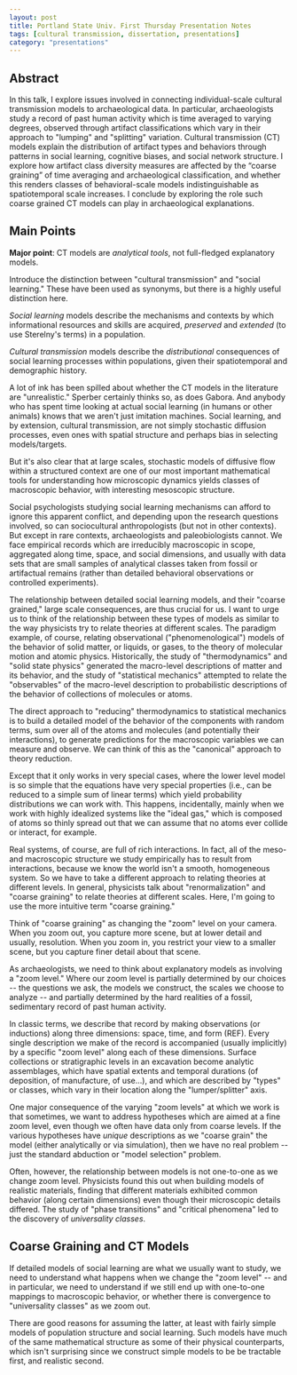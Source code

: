```yaml
---
layout: post
title: Portland State Univ. First Thursday Presentation Notes
tags: [cultural transmission, dissertation, presentations]
category: "presentations"
---
```



## Abstract ##

In this talk, I explore issues involved in connecting individual-scale cultural transmission models to archaeological data.  In particular, archaeologists study a record of past human activity which is time averaged to varying degrees, observed through artifact classifications which vary in their approach to "lumping" and "splitting" variation.  Cultural transmission (CT) models explain the distribution of artifact types and behaviors through patterns in social learning, cognitive biases, and social network structure.
I explore how artifact class diversity measures are affected by the “coarse graining” of time averaging and archaeological classification, and whether this renders classes of behavioral-scale models indistinguishable as spatiotemporal scale increases.  I conclude by exploring the role such coarse grained CT models can play in archaeological explanations.   

## Main Points ##

**Major point**:  CT models are _analytical tools_, not full-fledged explanatory models.  

Introduce the distinction between "cultural transmission" and "social learning."  These have been used as synonyms, but there is a highly useful distinction here.  

_Social learning_ models describe the mechanisms and contexts by which informational resources and skills are acquired, _preserved_ and _extended_ (to use Sterelny's terms) in a population.  

_Cultural transmission_ models describe the _distributional_ consequences of social learning processes within populations, given their spatiotemporal and demographic history.  

A lot of ink has been spilled about whether the CT models in the literature are "unrealistic."  Sperber certainly thinks so, as does Gabora.  And anybody who has spent time looking at actual social learning (in humans or other animals) knows that we aren't just imitation machines.  Social learning, and by extension, cultural transmission, are not simply stochastic diffusion processes, even ones with spatial structure and perhaps bias in selecting models/targets.  

But it's also clear that at large scales, stochastic models of diffusive flow within a structured context are one of our most important mathematical tools for understanding how microscopic dynamics yields classes of macroscopic behavior, with interesting mesoscopic structure.  

Social psychologists studying social learning mechanisms can afford to ignore this apparent conflict, and depending upon the research questions involved, so can sociocultural anthropologists (but not in other contexts).  But except in rare contexts, archaeologists and paleobiologists cannot.  We face empirical records which are irreducibly macroscopic in scope, aggregated along time, space, and social dimensions, and usually with data sets that are small samples of analytical classes taken from fossil or artifactual remains (rather than detailed behavioral observations or controlled experiments).  

The relationship between detailed social learning models, and their "coarse grained," large scale consequences, are thus crucial for us.  I want to urge us to think of the relationship between these types of models as similar to the way physicists try to relate theories at different scales.  The paradigm example, of course, relating observational ("phenomenological") models of the behavior of solid matter, or liquids, or gases, to the theory of molecular motion and atomic physics.  Historically, the study of "thermodynamics" and "solid state physics" generated the macro-level descriptions of matter and its behavior, and the study of "statistical mechanics" attempted to relate the "observables" of the macro-level description to probabilistic descriptions of the behavior of collections of molecules or atoms.  

The direct approach to "reducing" thermodynamics to statistical mechanics is to build a detailed model of the behavior of the components with random terms, sum over all of the atoms and molecules (and potentially their interactions), to generate predictions for the macroscopic variables we can measure and observe.  We can think of this as the "canonical" approach to theory reduction.  

Except that it only works in very special cases, where the lower level model is so simple that the equations have very special properties (i.e., can be reduced to a simple sum of linear terms) which yield probability distributions we can work with.  This happens, incidentally, mainly when we work with highly idealized systems like the "ideal gas," which is composed of atoms so thinly spread out that we can assume that no atoms ever collide or interact, for example.  

Real systems, of course, are full of rich interactions.  In fact, all of the meso- and macroscopic structure we study empirically has to result from interactions, because we know the world isn't a smooth, homogeneous system.  So we have to take a different approach to relating theories at different levels.  In general, physicists talk about "renormalization" and "coarse graining" to relate theories at different scales.  Here, I'm going to use the more intuitive term "coarse graining."  

Think of "coarse graining" as changing the "zoom" level on your camera.  When you zoom out, you capture more scene, but at lower detail and usually, resolution.  When you zoom in, you restrict your view to a smaller scene, but you capture finer detail about that scene.  

As archaeologists, we need to think about explanatory models as involving a "zoom level."  Where our zoom level is partially determined by our choices -- the questions we ask, the models we construct, the scales we choose to analyze -- and partially determined by the hard realities of a fossil, sedimentary record of past human activity.  

In classic terms, we describe that record by making observations (or inductions) along three dimensions:  space, time, and form (REF).  Every single description we make of the record is accompanied (usually implicitly) by a specific "zoom level" along each of these dimensions.  Surface collections or stratigraphic levels in an excavation become analytic assemblages, which have spatial extents and temporal durations (of deposition, of manufacture, of use…), and which are described by "types" or classes, which vary in their location along the "lumper/splitter" axis.  

One major consequence of the varying  "zoom levels" at which we work is that sometimes, we want to address hypotheses which are aimed at a fine zoom level, even though we often have data only from coarse levels.  If the various hypotheses have _unique_ descriptions as we "coarse grain" the model (either analytically or via simulation), then we have no real problem -- just the standard abduction or "model selection" problem. 

Often, however, the relationship between models is not one-to-one as we change zoom level.  Physicists found this out when building models of realistic materials, finding that different materials exhibited common behavior (along certain dimensions) even though their microscopic details differed.  The study of "phase transitions" and "critical phenomena" led to the discovery of _universality classes_.  

## Coarse Graining and CT Models ##

If detailed models of social learning are what we usually want to study, we need to understand what happens when we change the "zoom level" -- and in particular, we need to understand if we still end up with one-to-one mappings to macroscopic behavior, or whether there is convergence to "universality classes" as we zoom out.  

There are good reasons for assuming the latter, at least with fairly simple models of population structure and social learning.  Such models have much of the same mathematical structure as some of their physical counterparts, which isn't surprising since we construct simple models to be be tractable first, and realistic second.  


